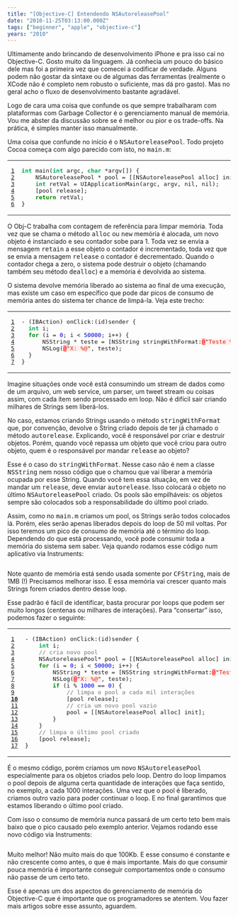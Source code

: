 ```yaml
---
title: "[Objective-C] Entendendo NSAutoreleasePool"
date: "2010-11-25T03:13:00.000Z"
tags: ["beginner", "apple", "objective-c"]
years: "2010"
---
```


<p></p>
<p>Ultimamente ando brincando de desenvolvimento iPhone e pra isso caí no Objective-C. Gosto muito da linguagem. Já conhecia um pouco do básico dele mas foi a primeira vez que comecei a codificar de verdade. Alguns podem não gostar da sintaxe ou de algumas das ferramentas (realmente o XCode não é completo nem robusto o suficiente, mas dá pro gasto). Mas no geral acho o fluxo de desenvolvimento bastante agradável.</p>
<p>Logo de cara uma coisa que confunde os que sempre trabalharam com plataformas com Garbage Collector é o gerenciamento manual de memória. Vou me abster da discussão sobre se é melhor ou pior e os trade-offs. Na prática, é simples manter isso manualmente.</p>
<p>Uma coisa que confunde no início é o <tt>NSAutoreleasePool</tt>. Todo projeto Cocoa começa com algo parecido com isto, no <tt>main.m</tt>:</p>
<table class="CodeRay">
  <tbody>
    <tr>
      <td class="line-numbers" title="double click to toggle" ondblclick="with (this.firstChild.style) { display = (display == '') ? 'none' : '' }"><pre><a href="#n1" name="n1">1</a>
<a href="#n2" name="n2">2</a>
<a href="#n3" name="n3">3</a>
<a href="#n4" name="n4">4</a>
<a href="#n5" name="n5">5</a>
<a href="#n6" name="n6">6</a>
</pre>
      </td>
      <td class="code"><pre><span style="color:#0a5;font-weight:bold">int</span> main(<span style="color:#0a5;font-weight:bold">int</span> argc, <span style="color:#0a5;font-weight:bold">char</span> *argv[]) {   
    NSAutoreleasePool * pool = [[NSAutoreleasePool alloc] init];
    <span style="color:#0a5;font-weight:bold">int</span> retVal = UIApplicationMain(argc, argv, nil, nil);
    [pool release];
    <span style="color:#080;font-weight:bold">return</span> retVal;
}
</pre>
      </td>
    </tr>
  </tbody>
</table>
<p></p>
<p></p>
<p>O Obj-C trabalha com contagem de referência para limpar memória. Toda vez que se chama o método <tt>alloc</tt> ou <tt>new</tt> memória é alocada, um novo objeto é instanciado e seu contador sobe para 1. Toda vez se envia a mensagem <tt>retain</tt> a esse objeto o contador é incrementado, toda vez que se envia a mensagem <tt>release</tt> o contador é decrementado. Quando o contador chega a zero, o sistema pode destruir o objeto (chamando também seu método <tt>dealloc</tt>) e a memória é devolvida ao sistema.</p>
<p>O sistema devolve memória liberado ao sistema ao final de uma execução, mas existe um caso em específico que pode dar picos de consumo de memória antes do sistema ter chance de limpá-la. Veja este trecho:</p>
<table class="CodeRay">
  <tbody>
    <tr>
      <td class="line-numbers" title="double click to toggle" ondblclick="with (this.firstChild.style) { display = (display == '') ? 'none' : '' }"><pre><a href="#n1" name="n1">1</a>
<a href="#n2" name="n2">2</a>
<a href="#n3" name="n3">3</a>
<a href="#n4" name="n4">4</a>
<a href="#n5" name="n5">5</a>
<a href="#n6" name="n6">6</a>
<a href="#n7" name="n7">7</a>
</pre>
      </td>
      <td class="code"><pre>- (IBAction) onClick:(id)sender {
  <span style="color:#0a5;font-weight:bold">int</span> i;
  <span style="color:#080;font-weight:bold">for</span> (i = <span style="color:#00D">0</span>; i &lt; <span style="color:#00D">50000</span>; i++) {
      NSString * teste = [NSString stringWithFormat:<span style="color:#F00;background-color:#FAA">@</span><span style="background-color:hsla(0,100%,50%,0.05)"><span style="color:#710">"</span><span style="color:#D20">Teste %i</span><span style="color:#710">"</span></span>, i];
      NSLog(<span style="color:#F00;background-color:#FAA">@</span><span style="background-color:hsla(0,100%,50%,0.05)"><span style="color:#710">"</span><span style="color:#D20">X: %@</span><span style="color:#710">"</span></span>, teste);
  }
}
</pre>
      </td>
    </tr>
  </tbody>
</table>
<p>Imagine situações onde você está consumindo um stream de dados como de um arquivo, um web service, um parser, um tweet stream ou coisas assim, com cada ítem sendo processado em loop. Não é difícil sair criando milhares de Strings sem liberá-los.</p>
<p>No caso, estamos criando Strings usando o método <tt>stringWithFormat</tt> que, por convenção, devolve o String criado depois de ter já chamado o método <tt>autorelease</tt>. Explicando, você é responsável por criar e destruir objetos. Porém, quando você repassa um objeto que você criou para outro objeto, quem é o responsável por mandar <tt>release</tt> ao objeto?</p>
<p>Esse é o caso do <tt>stringWithFormat</tt>. Nesse caso não é nem a classe <tt>NSString</tt> nem nosso código que o chamou que vai liberar a memória ocupada por esse String. Quando você tem essa situação, em vez de mandar um <tt>release</tt>, deve enviar <tt>autorelease</tt>. Isso colocará o objeto no último <tt>NSAutoreleasePool</tt> criado. Os pools são empilháveis: os objetos sempre são colocados sob a responsabilidade do último pool criado.</p>
<p>Assim, como no <tt>main.m</tt> criamos um pool, os Strings serão todos colocados lá. Porém, eles serão apenas liberados depois do loop de 50 mil voltas. Por isso teremos um pico de consumo de memória até o término do loop. Dependendo do que está processando, você pode consumir toda a memória do sistema sem saber. Veja quando rodamos esse código num aplicativo via Instruments:</p>
<p style="text-align: center"><img src="https://s3.amazonaws.com/akitaonrails/assets/2010/11/25/Screen%20shot%202010-11-25%20at%201.03.24%20AM_original.png?1290654557" srcset="https://s3.amazonaws.com/akitaonrails/assets/2010/11/25/Screen%20shot%202010-11-25%20at%201.03.24%20AM_original.png?1290654557 2x" alt=""></p>
<p>Note quanto de memória está sendo usada somente por <tt>CFString</tt>, mais de 1MB (!) Precisamos melhorar isso. E essa memória vai crescer quanto mais Strings forem criados dentro desse loop.</p>
<p>Esse padrão é fácil de identificar, basta procurar por loops que podem ser muito longos (centenas ou milhares de interações). Para “consertar” isso, podemos fazer o seguinte:</p>
<table class="CodeRay">
  <tbody>
    <tr>
      <td class="line-numbers" title="double click to toggle" ondblclick="with (this.firstChild.style) { display = (display == '') ? 'none' : '' }"><pre><a href="#n1" name="n1">1</a>
<a href="#n2" name="n2">2</a>
<a href="#n3" name="n3">3</a>
<a href="#n4" name="n4">4</a>
<a href="#n5" name="n5">5</a>
<a href="#n6" name="n6">6</a>
<a href="#n7" name="n7">7</a>
<a href="#n8" name="n8">8</a>
<a href="#n9" name="n9">9</a>
<strong><a href="#n10" name="n10">10</a></strong>
<a href="#n11" name="n11">11</a>
<a href="#n12" name="n12">12</a>
<a href="#n13" name="n13">13</a>
<a href="#n14" name="n14">14</a>
<a href="#n15" name="n15">15</a>
<a href="#n16" name="n16">16</a>
<a href="#n17" name="n17">17</a>
</pre>
      </td>
      <td class="code"><pre>- (IBAction) onClick:(id)sender {    
    <span style="color:#0a5;font-weight:bold">int</span> i;
    <span style="color:#777">// cria novo pool</span>
    NSAutoreleasePool* pool = [[NSAutoreleasePool alloc] init];
    <span style="color:#080;font-weight:bold">for</span> (i = <span style="color:#00D">0</span>; i &lt; <span style="color:#00D">50000</span>; i++) {
        NSString * teste = [NSString stringWithFormat:<span style="color:#F00;background-color:#FAA">@</span><span style="background-color:hsla(0,100%,50%,0.05)"><span style="color:#710">"</span><span style="color:#D20">Teste %i</span><span style="color:#710">"</span></span>, i];
        NSLog(<span style="color:#F00;background-color:#FAA">@</span><span style="background-color:hsla(0,100%,50%,0.05)"><span style="color:#710">"</span><span style="color:#D20">X: %@</span><span style="color:#710">"</span></span>, teste);
        <span style="color:#080;font-weight:bold">if</span> (i % <span style="color:#00D">1000</span> == <span style="color:#00D">0</span>) {
            <span style="color:#777">// limpa o pool a cada mil interações</span>
            [pool release];
            <span style="color:#777">// cria um novo pool vazio</span>
            pool = [[NSAutoreleasePool alloc] init];
        }
    }
    <span style="color:#777">// limpa o último pool criado</span>
    [pool release];
}
</pre>
      </td>
    </tr>
  </tbody>
</table>
<p>É o mesmo código, porém criamos um novo <tt>NSAutoreleasePool</tt> especialmente para os objetos criados pelo loop. Dentro do loop limpamos o pool depois de alguma certa quantidade de interações que faça sentido, no exemplo, a cada 1000 interações. Uma vez que o pool é liberado, criamos outro vazio para poder continuar o loop. E no final garantimos que estamos liberando o último pool criado.</p>
<p>Com isso o consumo de memória nunca passará de um certo teto bem mais baixo que o pico causado pelo exemplo anterior. Vejamos rodando esse novo código via Instruments:</p>
<p style="text-align: center"><img src="https://s3.amazonaws.com/akitaonrails/assets/2010/11/25/Screen%20shot%202010-11-25%20at%201.05.04%20AM_original.png?1290654550" srcset="https://s3.amazonaws.com/akitaonrails/assets/2010/11/25/Screen%20shot%202010-11-25%20at%201.05.04%20AM_original.png?1290654550 2x" alt=""></p>
<p>Muito melhor! Não muito mais do que 100Kb. E esse consumo é constante e não crescente como antes, o que é mais importante. Mais do que consumir pouca memória é importante conseguir comportamentos onde o consumo não passe de um certo teto.</p>
<p>Esse é apenas um dos aspectos do gerenciamento de memória do Objective-C que é importante que os programadores se atentem. Vou fazer mais artigos sobre esse assunto, aguardem.</p>
<p></p>